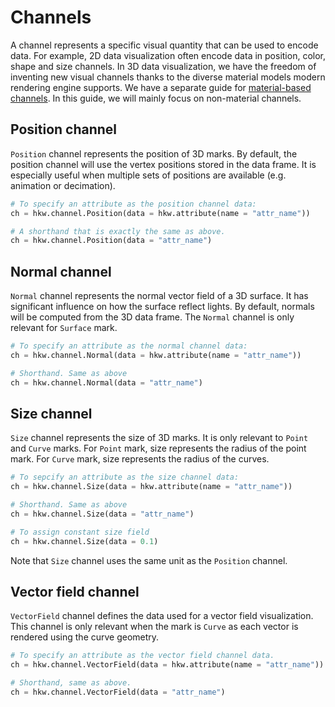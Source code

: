 # Channels

A channel represents a specific visual quantity that can be used to encode data.
For example, 2D data visualization often encode data in position, color, shape and size channels.
In 3D data visualization, we have the freedom of inventing new visual channels thanks to the diverse
material models modern rendering engine supports. We have a separate guide for [material-based
channels](material.md). In this guide, we will mainly focus on non-material channels.

## Position channel

`Position` channel represents the position of 3D marks. By default, the position channel will
use the vertex positions stored in the data frame. It is especially useful when multiple sets of
positions are available (e.g. animation or decimation).

```py
# To specify an attribute as the position channel data:
ch = hkw.channel.Position(data = hkw.attribute(name = "attr_name"))

# A shorthand that is exactly the same as above.
ch = hkw.channel.Position(data = "attr_name")
```

## Normal channel

`Normal` channel represents the normal vector field of a 3D surface. It has significant influence on
how the surface reflect lights. By default, normals will be computed from the 3D data frame. The
`Normal` channel is only relevant for `Surface` mark.

```py
# To specify an attribute as the normal channel data:
ch = hkw.channel.Normal(data = hkw.attribute(name = "attr_name"))

# Shorthand. Same as above
ch = hkw.channel.Normal(data = "attr_name")
```

## Size channel

`Size` channel represents the size of 3D marks. It is only relevant to `Point` and `Curve` marks.
For `Point` mark, size represents the radius of the point mark. For `Curve` mark, size represents
the radius of the curves.

```py
# To sepcify an attribute as the size channel data:
ch = hkw.channel.Size(data = hkw.attribute(name = "attr_name"))

# Shorthand. Same as above
ch = hkw.channel.Size(data = "attr_name")

# To assign constant size field
ch = hkw.channel.Size(data = 0.1)
```

Note that `Size` channel uses the same unit as the `Position` channel.

## Vector field channel

`VectorField` channel defines the data used for a vector field visualization. This channel is only
relevant when the mark is `Curve` as each vector is rendered using the curve geometry.

```py
# To specify an attribute as the vector field channel data.
ch = hkw.channel.VectorField(data = hkw.attribute(name = "attr_name"))

# Shorthand, same as above.
ch = hkw.channel.VectorField(data = "attr_name")
```
